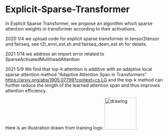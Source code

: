 # Explicit-Sparse-Transformer
In  Explicit Sparse Transformer, we propose an algorithm which sparse attention weights in transformer according to their activations.

2020 1/4  we upload code for explicit sparse transformer in tensor2tensor and fairseq, see t2t_envi_est.sh and fairseq_deen_est.sh for details.

2021 1/14  we address an import error related to SparseActivatedMultiheadAttention

2021 5/9 We find that top-k attention is additive with an adaptive local sparse attention method "Adaptive Attention Span in Transformers" https://arxiv.org/abs/1905.07799?context=cs.LG   and the top-k method can further reduce the length of the learned attention span and thus improves attention efficiency.

Here is an illustration drawn from training logs:
<img src="https://github.com/lancopku/Explicit-Sparse-Transformer/blob/master/adaptive-span/k-adaptive-span.png" alt="drawing" width="100"/>



